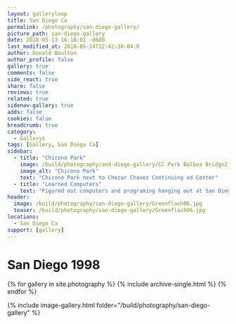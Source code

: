 ```yaml
---
layout: galleryloop
title: San Diego Ca
permalink: /photography/san-diego-gallery/
picture_path: san-diego-gallery
date: 2018-05-13 16:18:01 -0600
last_modified_at: 2018-05-14T12:42:38-04:0
author: Donald Boulton
author_profile: false
gallery: true
comments: false
side_react: true
share: false
reviews: true
related: true
sidenav-gallery: true
adds: false
cookies: false
breadcrumb: true
category:
  - Gallerys
tags: [Gallery, San Diego Ca] 
sidebar:
  - title: "Chicono Park"
    image: /build/photography/and-diego-gallery/CC Park Balboa Bridge2.jpg
    image_alt: "Chicono Park"
    text: "Chicono Park next to Chezar Chavez Continuing ed Center"
  - title: "Learned Computers"
    text: "Figured out computers and programing hanging out at San Diegos Continuing ed centers."
header:
  image: /build/photography/san-diego-gallery/Greenflash06.jpg
  teaser: /build/photography/san-diego-gallery/Greenflash06.jpg
locations:
  - San Diego Ca
support: [gallery]
---
```


# San Diego 1998

{% for gallery in site.photography %}
  {% include archive-single.html %}
{% endfor %}

{% include image-gallery.html folder="/build/photography/san-diego-gallery" %}
